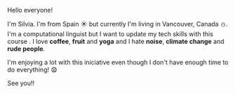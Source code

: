 Hello everyone! 

I'm Silvia. I'm from Spain :sunny: but currently I'm living in Vancouver, Canada :snowman:. 
I'm a computational linguist but I want to update my tech skills with this course .
I love **coffee**, **fruit** and **yoga** and I hate **noise**, **climate change** and **rude people**.

I'm enjoying a lot with this iniciative even though I don't have enough time to do everything! :anguished:

See you!! 
